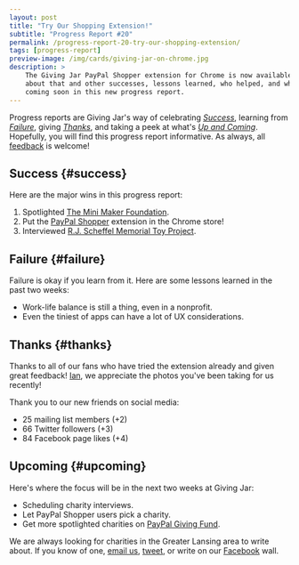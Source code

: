```yaml
---
layout: post
title: "Try Our Shopping Extension!"
subtitle: "Progress Report #20"
permalink: /progress-report-20-try-our-shopping-extension/
tags: [progress-report]
preview-image: /img/cards/giving-jar-on-chrome.jpg
description: >
    The Giving Jar PayPal Shopper extension for Chrome is now available! Read
    about that and other successes, lessons learned, who helped, and what's
    coming soon in this new progress report.
---
```


Progress reports are Giving Jar's way of celebrating *[Success][1]*, learning from *[Failure][2]*, giving *[Thanks][3]*, and taking a peek at what's *[Up and Coming][4]*. Hopefully, you will find this progress report informative. As always, all [feedback][5] is welcome!

## Success {#success}

Here are the major wins in this progress report:

1. Spotlighted [The Mini Maker Foundation][8].
2. Put the [PayPal Shopper][9] extension in the Chrome store!
3. Interviewed [R.J. Scheffel Memorial Toy Project][10].

## Failure {#failure}

Failure is okay if you learn from it. Here are some lessons learned in the past two weeks:

* Work-life balance is still a thing, even in a nonprofit.
* Even the tiniest of apps can have a lot of UX considerations.

## Thanks {#thanks}

Thanks to all of our fans who have tried the extension already and given great feedback! [Ian][11], we appreciate the photos you've been taking for us recently!

Thank you to our new friends on social media:

* 25 mailing list members (+2)
* 66 Twitter followers (+3)
* 84 Facebook page likes (+4)

## Upcoming {#upcoming}

Here's where the focus will be in the next two weeks at Giving Jar:

* Scheduling charity interviews.
* Let PayPal Shopper users pick a charity.
* Get more spotlighted charities on [PayPal Giving Fund][12].

We are always looking for charities in the Greater Lansing area to write about. If you know of one, [email us][5], [tweet][6], or write on our [Facebook][7] wall.



[1]: #success "Success Section"
[2]: #failure "Failure Section"
[3]: #thanks "Thanks Section"
[4]: #upcoming "Upcoming Section"
[5]: mailto:hello@givingjar.org "Email Giving Jar"
[6]: https://twitter.com/givingjar "Giving Jar on Twitter"
[7]: https://www.facebook.com/givingjarorg "Giving Jar on Facebook"
[8]: http://blog.givingjar.org/charity-spotlight-mini-maker-foundation/ "The Mini Maker Foundation Spotlight"
[9]: https://chrome.google.com/webstore/detail/giving-jar-paypal-shopper/bmnbanoiomonjeemkeoeamjaalplidlg?hl=en-US&gl=US&authuser=1 "Giving Jar's PayPal Shopper Extension on the Chrome Store"
[10]: http://scheffel-toys.org/ "R.J. Scheffel Memorial Toy Project Homepage"
[11]: https://twitter.com/MrIanKast "Ian Kast on Twitter"
[12]: https://www.paypal.com/givingfund/ "PayPal Giving Fund Homepage"
